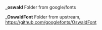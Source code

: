 **_oswald**
Folder from google/fonts

**_OswaldFont**
Folder from upstream, https://github.com/googlefonts/OswaldFont